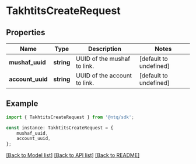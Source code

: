 # TakhtitsCreateRequest


## Properties

Name | Type | Description | Notes
------------ | ------------- | ------------- | -------------
**mushaf_uuid** | **string** | UUID of the mushaf to link. | [default to undefined]
**account_uuid** | **string** | UUID of the account to link. | [default to undefined]

## Example

```typescript
import { TakhtitsCreateRequest } from '@ntq/sdk';

const instance: TakhtitsCreateRequest = {
    mushaf_uuid,
    account_uuid,
};
```

[[Back to Model list]](../README.md#documentation-for-models) [[Back to API list]](../README.md#documentation-for-api-endpoints) [[Back to README]](../README.md)

